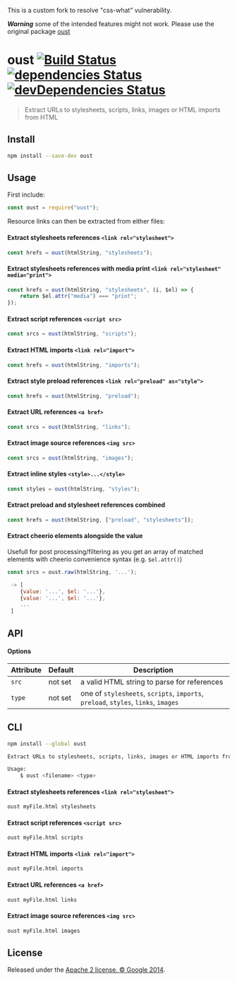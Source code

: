 This is a custom fork to resolve "css-what" vulnerability.

**_Warning_** some of the intended features might not work. Please use the original package [oust](https://www.npmjs.com/package/oust)

# oust [![Build Status](https://github.com/addyosmani/oust/workflows/Tests/badge.svg)](https://github.com/addyosmani/oust/actions?workflow=Tests) [![dependencies Status](https://img.shields.io/david/addyosmani/oust.svg)](https://david-dm.org/addyosmani/oust) [![devDependencies Status](https://img.shields.io/david/dev/addyosmani/oust.svg)](https://david-dm.org/addyosmani/oust?type=dev)

> Extract URLs to stylesheets, scripts, links, images or HTML imports from HTML

## Install

```sh
npm install --save-dev oust
```

## Usage

First include:

```js
const oust = require("oust");
```

Resource links can then be extracted from either files:

#### Extract stylesheets references `<link rel="stylesheet">`

```js
const hrefs = oust(htmlString, "stylesheets");
```

#### Extract stylesheets references with media print `<link rel="stylesheet" media="print">`

```js
const hrefs = oust(htmlString, "stylesheets", (i, $el) => {
    return $el.attr("media") === "print";
});
```

#### Extract script references `<script src>`

```js
const srcs = oust(htmlString, "scripts");
```

#### Extract HTML imports `<link rel="import">`

```js
const hrefs = oust(htmlString, "imports");
```

#### Extract style preload references `<link rel="preload" as="style">`

```js
const hrefs = oust(htmlString, "preload");
```

#### Extract URL references `<a href>`

```js
const srcs = oust(htmlString, "links");
```

#### Extract image source references `<img src>`

```js
const srcs = oust(htmlString, "images");
```

#### Extract inline styles `<style>...</style>`

```js
const styles = oust(htmlString, "styles");
```

#### Extract preload and stylesheet references combined

```js
const hrefs = oust(htmlString, ["preload", "stylesheets"]);
```

#### Extract cheerio elements alongside the value

Usefull for post processing/filtering as you get an array of matched elements
with cheerio convenience syntax (e.g. `$el.attr()`)

```js
const srcs = oust.raw(htmlString, '...');

 -> [
    {value: '...', $el: '...'},
    {value: '...', $el: '...'},
    ...
 ]
```

## API

#### Options

| Attribute | Default | Description                                                                        |
| --------- | ------- | ---------------------------------------------------------------------------------- |
| `src`     | not set | a valid HTML string to parse for references                                        |
| `type`    | not set | one of `stylesheets`, `scripts`, `imports`, `preload`, `styles`, `links`, `images` |

## CLI

```sh
npm install --global oust
```

```sh
Extract URLs to stylesheets, scripts, links, images or HTML imports from HTML

Usage:
    $ oust <filename> <type>
```

#### Extract stylesheets references `<link rel="stylesheet">`

```sh
oust myFile.html stylesheets
```

#### Extract script references `<script src>`

```sh
oust myFile.html scripts
```

#### Extract HTML imports `<link rel="import">`

```sh
oust myFile.html imports
```

#### Extract URL references `<a href>`

```sh
oust myFile.html links
```

#### Extract image source references `<img src>`

```sh
oust myFile.html images
```

## License

Released under the [Apache 2 license. © Google 2014](LICENSE).
